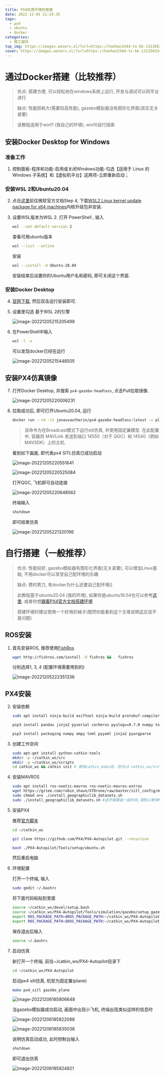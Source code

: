 ```yaml
---
title: PX4仿真环境的搭建
date: 2022-12-05 21:24:35
tags: 
  - px4
  - ubuntu
  - docker
categories: 
  - 南工御风
top_img: https://images.weserv.nl/?url=https://hanhan3344-tx-bk-1313563340.cos.ap-guangzhou.myqcloud.com/typora/elysia05.jpg&default=https://hanhan3344-tx-bk-1313563340.cos.ap-guangzhou.myqcloud.com/typora/elysia05.jpg
cover: https://images.weserv.nl/?url=https://hanhan3344-tx-bk-1313563340.cos.ap-guangzhou.myqcloud.com/typora/image.png&default=https://hanhan3344-tx-bk-1313563340.cos.ap-guangzhou.myqcloud.com/typora/image.png
---
```


# 通过Docker搭建（比较推荐）

> 优点: 搭建方便, 可以轻松地在windows系统上运行, 开发与调试可以同平台进行
>
> 缺点: 性能损耗大(需要较高性能), gazebo模拟器没有图形化界面(其实无关紧要)
>
> 该教程适用于win11 (我自己的环境), win10自行探索

## 安装Docker Desktop for Windows

### 准备工作

1. 控制面板-程序和功能-启用或关闭Windows功能-勾选【适用于 Linux 的 Windows 子系统】和【虚拟机平台】这两项-立即重新启动；  

### 安装WSL 2和Ubuntu20.04

2. 点击[这里](https://learn.microsoft.com/en-us/windows/wsl/install-manual#step-4---download-the-linux-kernel-update-package)前往微软官方文档Step 4, 下载[WSL2 Linux kernel update package for x64 machines](https://wslstorestorage.blob.core.windows.net/wslblob/wsl_update_x64.msi)内核升级包并安装.  

3. 设置WSL版本为WSL 2. 打开 PowerShell , 输入  

   ```bash
   wsl --set-default-version 2
   ```

   查看可用ubuntu版本  

   ```bash
   wsl --list --online
   ```

   安装  

   ```bash
   wsl --install -d Ubuntu-20.04
   ```

   安装结束后设置你的Ubuntu用户名和密码, 即可关闭这个界面.   

### 安装Docker Desktop

4. [官网下载](https://www.docker.com/get-started/), 然后双击运行安装即可.   

5. 设置里勾选 基于WSL 2的引擎  

   ![image-20221205215205499](https://hanhan3344-tx-bk-1313563340.cos.ap-guangzhou.myqcloud.com/typora/image-20221205215205499.png)

6. 在PowerShell中输入  

   ```bash
   wsl -l -v
   ```

   可以发现docker已经在运行  

   ![image-20221205215448505](https://hanhan3344-tx-bk-1313563340.cos.ap-guangzhou.myqcloud.com/typora/image-20221205215448505.png)


## 安装PX4仿真镜像

7. 打开Docker Desktop, 并搜索 `px4-gazebo-headless`, 点击Pull拉取镜像.   

   ![image-20221205220006231](https://hanhan3344-tx-bk-1313563340.cos.ap-guangzhou.myqcloud.com/typora/image-20221205220006231.png)

8. 拉取成功后, 即可打开Ubuntu20.04, 运行  

   ```bash
   docker run --rm -it jonasvautherin/px4-gazebo-headless:latest -v plane 
   ```

   > 该命令为在Broadcast模式下运行sitl仿真, 并使用固定翼模型. 在此配置中, 容器将 MAVLink 发送到端口 14550（对于 QGC）和 14540（例如 MAVSDK）上的主机.   

   看到如下画面, 即代表px4 SITL仿真已成功启动  

   ![image-20221205220551641](https://hanhan3344-tx-bk-1313563340.cos.ap-guangzhou.myqcloud.com/typora/image-20221205220551641.png)

   ![image-20221205220525084](https://hanhan3344-tx-bk-1313563340.cos.ap-guangzhou.myqcloud.com/typora/image-20221205220525084.png)

   打开QGC, 飞机即可自动连接  

   ![image-20221205220648562](https://hanhan3344-tx-bk-1313563340.cos.ap-guangzhou.myqcloud.com/typora/image-20221205220648562.png)

   终端输入  

   ```bash
   shutdown
   ```

   即可结束仿真  

   ![image-20221205221320196](https://hanhan3344-tx-bk-1313563340.cos.ap-guangzhou.myqcloud.com/typora/image-20221205221320196.png)

# 自行搭建（一般推荐）

> 优点: 性能较好, gazebo模拟器有图形化界面(无关紧要), 可以增加Linux基础, 不用docker可以享受自己配环境的乐趣  
>
> 缺点: 费时费力, 有docker为什么还要自己配环境()  
>
> 此教程基于ubuntu20.04 (我的环境), 如果你是ubuntu18.04也可以参考[这里](https://github.com/Nangong-Yufeng/flight-control/blob/main/PX4%E7%9B%B8%E5%85%B3/PX4%E5%AE%89%E8%A3%85%E6%95%99%E7%A8%8B%E4%B8%8E%E5%BC%80%E5%8F%91%E8%BF%9B%E5%BA%A6.md). 或者你想[跟着PX4官方文档搭建环境](https://docs.px4.io/main/zh/dev_setup/dev_env_linux_ubuntu.html#ubuntu-lts-debian-linux-%E7%9A%84%E5%BC%80%E5%8F%91%E7%8E%AF%E5%A2%83)  
>
> 搭建环境时建议使用一个好用的梯子(既然你能看到这个文章说明这应该不是问题)  

## ROS安装

1. 首先安装ROS, 推荐使用[FishRos](https://fishros.org.cn/forum/topic/20/%E5%B0%8F%E9%B1%BC%E7%9A%84%E4%B8%80%E9%94%AE%E5%AE%89%E8%A3%85%E7%B3%BB%E5%88%97?lang=zh-CN)  

   ```bash
   wget http://fishros.com/install -O fishros && . fishros 
   ```

   分别选择1, 3, 4 (配置环境需要用到的)  

   ![image-20221205222351336](https://hanhan3344-tx-bk-1313563340.cos.ap-guangzhou.myqcloud.com/typora/image-20221205222351336.png)

## PX4安装

2. 安装依赖

   ```bash
   sudo apt install ninja-build exiftool ninja-build protobuf-compiler libeigen3-dev genromfs xmlstarlet libgstreamer1.0-dev libgstreamer-plugins-base1.0-dev python-pip python3-pip
   ```

   ```bash
   pip3 install pandas jinja2 pyserial cerberus pyulog==0.7.0 numpy toml pyquaternion empy pyyaml 
   ```

   ```bash
   pip3 install packaging numpy empy toml pyyaml jinja2 pyargparse
   ```

3. 创建工作空间

   ```bash
   sudo apt-get install python-catkin-tools
   mkdir -p ~/catkin_ws/src
   mkdir -p ~/catkin_ws/scripts
   cd catkin_ws && catkin init # 使用catkin_make话，则为cd catkin_ws/src && catkin_init_workspace
   ```

4. 安装MAVROS

   ```bash
   sudo apt install ros-noetic-mavros ros-noetic-mavros-extras   
   wget https://gitee.com/robin_shaun/XTDrone/raw/master/sitl_config/mavros/install_geographiclib_datasets.sh
   sudo chmod a+x ./install_geographiclib_datasets.sh
   sudo ./install_geographiclib_datasets.sh #这步需要装一段时间,请耐心等待PX4配置
   ```

5. 安装PX4

   推荐[官方脚本](https://docs.px4.io/main/zh/dev_setup/dev_env_linux_ubuntu.html#%E4%B8%80%E9%94%AE%E5%AE%89%E8%A3%85%E8%84%9A%E6%9C%AC)

   ```bash
   cd ~/catkin_ws
   ```

   ```bash
   git clone https://github.com/PX4/PX4-Autopilot.git --recursive
   ```

   ```bash
   bash ./PX4-Autopilot/Tools/setup/ubuntu.sh
   ```

   然后重启电脑

6. 环境配置

   打开一个终端, 输入

   ```bash
   sudo gedit ~/.bashrc
   ```

   将下面代码粘贴到里面

   ```bash
   source ~/catkin_ws/devel/setup.bash
   source ~/catkin_ws/PX4-Autopilot/Tools/simulation/gazebo/setup_gazebo.bash ~/catkin_ws/PX4-Autopilot/ ~/catkin_ws/PX4-Autopilot/build/px4_sitl_default
   export ROS_PACKAGE_PATH=$ROS_PACKAGE_PATH:~/catkin_ws/PX4-Autopilot
   export ROS_PACKAGE_PATH=$ROS_PACKAGE_PATH:~/catkin_ws/PX4-Autopilot/Tools/simulation/gazebo/sitl_gazebo
   ```

   保存退出后输入

   ```bash
   source ~/.bashrc
   ```

7. 启动仿真

   新打开一个终端, 前往~/catkin_ws/PX4-Autopilot目录下

   ```bash
   cd ~/catkin_ws/PX4-Autopilot
   ```

   启动px4 sitl仿真, 机型为固定翼(plane)

   ```bash
   make px4_sitl gazebo_plane
   ```

   ![image-20221206185806648](https://hanhan3344-tx-bk-1313563340.cos.ap-guangzhou.myqcloud.com/typora/image-20221206185806648.png)

   当gazebo模拟器成功启动, 画面中出现小飞机, 终端出现类似这样的信息时

   ![image-20221206185822088](https://hanhan3344-tx-bk-1313563340.cos.ap-guangzhou.myqcloud.com/typora/image-20221206185822088.png)

   ![image-20221206185835038](https://hanhan3344-tx-bk-1313563340.cos.ap-guangzhou.myqcloud.com/typora/image-20221206185835038.png)
   
   说明仿真启动成功, 此时控制台输入
   
   ```bash
   shutdown
   ```
   
   即可退出仿真
   
   ![image-20221206185924821](https://hanhan3344-tx-bk-1313563340.cos.ap-guangzhou.myqcloud.com/typora/image-20221206185924821.png)
